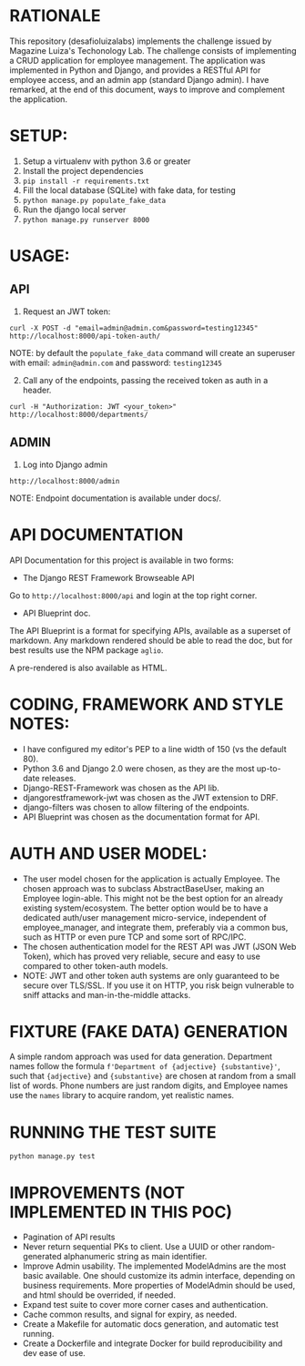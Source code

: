 # RATIONALE

This repository (desafioluizalabs) implements the challenge issued by Magazine Luiza's Techonology Lab.
The challenge consists of implementing a CRUD application for employee management.
The application was implemented in Python and Django, and provides a RESTful API for employee access, and an admin app (standard Django admin).
I have remarked, at the end of this document, ways to improve and complement the application.

# SETUP:

1. Setup a virtualenv with python 3.6 or greater
2. Install the project dependencies
3. `pip install -r requirements.txt`
4. Fill the local database (SQLite) with fake data, for testing
5. `python manage.py populate_fake_data`
6. Run the django local server
7. `python manage.py runserver 8000`

# USAGE:

## API
1. Request an JWT token:
```
curl -X POST -d "email=admin@admin.com&password=testing12345" http://localhost:8000/api-token-auth/
```
NOTE: by default the `populate_fake_data` command will create an superuser with email: `admin@admin.com` and password: `testing12345`

2. Call any of the endpoints, passing the received token as auth in a header.
```
curl -H "Authorization: JWT <your_token>" http://localhost:8000/departments/
```

## ADMIN

1. Log into Django admin
```
http://localhost:8000/admin
```

NOTE: Endpoint documentation is available under docs/.

# API DOCUMENTATION

API Documentation for this project is available in two forms:

* The Django REST Framework Browseable API

Go to `http://localhost:8000/api` and login at the top right corner.

* API Blueprint doc.

The API Blueprint is a format for specifying APIs, available as a superset of markdown. Any markdown rendered should be able to read the doc, but for best results use the NPM package `aglio`.

A pre-rendered is also available as HTML.

# CODING, FRAMEWORK AND STYLE NOTES:

* I have configured my editor's PEP to a line width of 150 (vs the default 80).
* Python 3.6 and Django 2.0 were chosen, as they are the most up-to-date releases.
* Django-REST-Framework was chosen as the API lib.
* djangorestframework-jwt was chosen as the JWT extension to DRF.
* django-filters was chosen to allow filtering of the endpoints.
* API Blueprint was chosen as the documentation format for API.


# AUTH AND USER MODEL:

* The user model chosen for the application is actually Employee. The chosen approach was to subclass AbstractBaseUser, making an Employee login-able. This might not be the best option for an already existing system/ecosystem. The better option would be to have a dedicated auth/user management micro-service, independent of employee_manager, and integrate them, preferably via a common bus, such as HTTP or even pure TCP and some sort of RPC/IPC.
* The chosen authentication model for the REST API was JWT (JSON Web Token), which has proved very reliable, secure and easy to use compared to other token-auth models.
* NOTE: JWT and other token auth systems are only guaranteed to be secure over TLS/SSL. If you use it on HTTP, you risk beign vulnerable to sniff attacks and man-in-the-middle attacks.

# FIXTURE (FAKE DATA) GENERATION

A simple random approach was used for data generation.
Department names follow the formula `f'Department of {adjective} {substantive}'`, such that `{adjective}` and `{substantive}`
are chosen at random from a small list of words.
Phone numbers are just random digits, and Employee names use the `names` library to acquire random, yet realistic names.

# RUNNING THE TEST SUITE
```
python manage.py test
```

# IMPROVEMENTS (NOT IMPLEMENTED IN THIS POC)

* Pagination of API results
* Never return sequential PKs to client. Use a UUID or other random-generated alphanumeric string as main identifier.
* Improve Admin usability. The implemented ModelAdmins are the most basic available. One should customize its admin interface, depending on business requirements. More properties of ModelAdmin should be used, and html should be overrided, if needed.
* Expand test suite to cover more corner cases and authentication.
* Cache common results, and signal for expiry, as needed.
* Create a Makefile for automatic docs generation, and automatic test running.
* Create a Dockerfile and integrate Docker for build reproducibility and dev ease of use.

